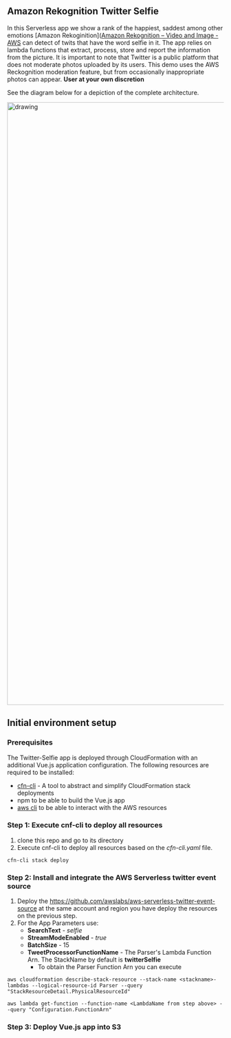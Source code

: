 ## Amazon Rekognition Twitter Selfie 

In this Serverless app we show a rank of the happiest, saddest among other emotions   [Amazon Rekoginition]([Amazon Rekognition – Video and Image - AWS](https://aws.amazon.com/rekognition/)  can detect of twits that have the word selfie in it. The app relies on lambda functions that extract, process, store and report the information from the picture. It is important to note that Twitter is a public platform that does not moderate photos uploaded by its users. This demo uses the AWS Reckognition moderation feature, but from occasionally inappropriate photos can appear. **User at your own discretion**

See the diagram below for a depiction of the complete architecture.

<img src="images/twitter-selfie.png.jpeg" alt="drawing" width="1400"/>

## Initial environment setup

### Prerequisites

The Twitter-Selfie app is deployed through CloudFormation with an additional Vue.js application configuration. The following resources are required to be installed:

- [cfn-cli](https://github.com/Kotaimen/awscfncli) - A tool to abstract and simplify CloudFormation stack deployments
- npm to be able to build the Vue.js app
- [aws cli](https://docs.aws.amazon.com/cli/latest/userguide/cli-chap-install.html) to be able to interact with the AWS resources

### Step 1: Execute cnf-cli to deploy all resources

1. clone this repo and go to its directory
2. Execute cnf-cli to deploy all resources based on the *cfn-cli.yaml* file.
```
cfn-cli stack deploy
```

### Step 2: Install and integrate the AWS Serverless twitter event source

1. Deploy the https://github.com/awslabs/aws-serverless-twitter-event-source at the same account and region you have deploy the resources on the previous step. 
2. For the App Parameters use: 
   - **SearchText** - *selfie* 
   - **StreamModeEnabled** - *true*
   - **BatchSize** - 15
   - **TweetProcessorFunctionName** - The Parser's Lambda Function Arn. The StackName by default is **twitterSelfie**
     - To obtain the Parser Function Arn you can execute
  ```
  aws cloudformation describe-stack-resource --stack-name <stackname>-lambdas --logical-resource-id Parser --query "StackResourceDetail.PhysicalResourceId"
  
  aws lambda get-function --function-name <LambdaName from step above> --query "Configuration.FunctionArn"
  ```

### Step 3: Deploy Vue.js app into S3

